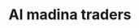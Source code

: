 ---
title: "Al madina traders"
url: /karachi/al-madina-traders-near-jawed-nihari-federal-b-area-naseerabad-block-14-gulberg-town/
shop: electronics
---